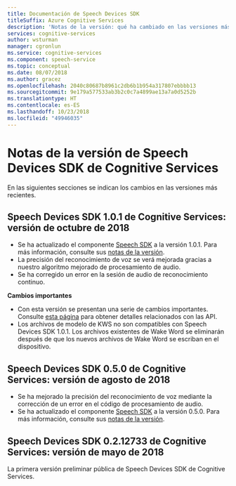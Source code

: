 ```yaml
---
title: Documentación de Speech Devices SDK
titleSuffix: Azure Cognitive Services
description: 'Notas de la versión: qué ha cambiado en las versiones más recientes'
services: cognitive-services
author: wsturman
manager: cgronlun
ms.service: cognitive-services
ms.component: speech-service
ms.topic: conceptual
ms.date: 08/07/2018
ms.author: gracez
ms.openlocfilehash: 2040c80687b8961c2db6b1b954a317807ebbbb13
ms.sourcegitcommit: 9e179a577533ab3b2c0c7a4899ae13a7a0d5252b
ms.translationtype: HT
ms.contentlocale: es-ES
ms.lasthandoff: 10/23/2018
ms.locfileid: "49946035"
---
```

# <a name="release-notes-of-cognitive-services-speech-devices-sdk"></a>Notas de la versión de Speech Devices SDK de Cognitive Services

En las siguientes secciones se indican los cambios en las versiones más recientes.

## <a name="cognitive-services-speech-devices-sdk-101-2018-oct-release"></a>Speech Devices SDK 1.0.1 de Cognitive Services: versión de octubre de 2018 

* Se ha actualizado el componente [Speech SDK](https://docs.microsoft.com/azure/cognitive-services/speech-service/speech-sdk-reference) a la versión 1.0.1. Para más información, consulte sus [notas de la versión](https://aka.ms/csspeech/whatsnew). 
* La precisión del reconocimiento de voz se verá mejorada gracias a nuestro algoritmo mejorado de procesamiento de audio.  
* Se ha corregido un error en la sesión de audio de reconocimiento continuo.

**Cambios importantes** 

* Con esta versión se presentan una serie de cambios importantes. Consulte [esta página](https://aka.ms/csspeech/breakingchanges_1_0_0) para obtener detalles relacionados con las API. 
* Los archivos de modelo de KWS no son compatibles con Speech Devices SDK 1.0.1. Los archivos existentes de Wake Word se eliminarán después de que los nuevos archivos de Wake Word se escriban en el dispositivo. 

## <a name="cognitive-services-speech-devices-sdk-050-2018-aug-release"></a>Speech Devices SDK 0.5.0 de Cognitive Services: versión de agosto de 2018

* Se ha mejorado la precisión del reconocimiento de voz mediante la corrección de un error en el código de procesamiento de audio.
* Se ha actualizado el componente [Speech SDK](https://docs.microsoft.com/azure/cognitive-services/speech-service/speech-sdk-reference) a la versión 0.5.0. Para más información, consulte sus [notas de la versión](releasenotes.md#cognitive-services-speech-sdk-050-2018-july-release).

## <a name="cognitive-services-speech-devices-sdk-0212733-2018-may-release"></a>Speech Devices SDK 0.2.12733 de Cognitive Services: versión de mayo de 2018

La primera versión preliminar pública de Speech Devices SDK de Cognitive Services.
